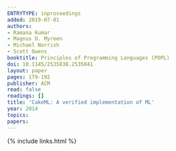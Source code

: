 ```yaml
---
ENTRYTYPE: inproceedings
added: 2019-07-01
authors:
- Ramana Kumar
- Magnus O. Myreen
- Michael Norrish
- Scott Owens
booktitle: Principles of Programming Languages (POPL)
doi: 10.1145/2535838.2535841
layout: paper
pages: 179-192
publisher: ACM
read: false
readings: []
title: 'CakeML: A verified implementation of ML'
year: 2014
topics:
papers:
---
```


{% include links.html %}
